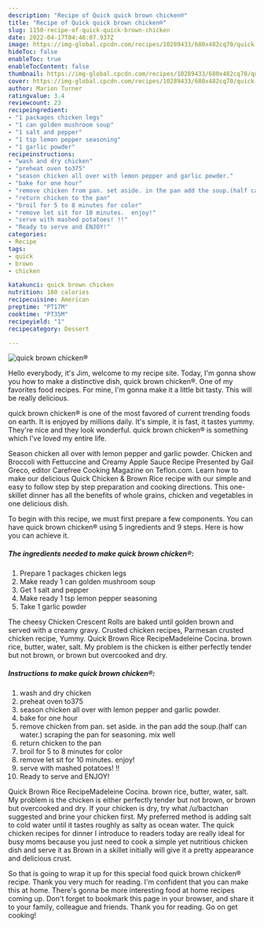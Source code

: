 ```yaml
---
description: "Recipe of Quick quick brown chicken®"
title: "Recipe of Quick quick brown chicken®"
slug: 1150-recipe-of-quick-quick-brown-chicken
date: 2022-04-17T04:48:07.937Z
image: https://img-global.cpcdn.com/recipes/10289433/680x482cq70/quick-brown-chicken-recipe-main-photo.jpg
hideToc: false
enableToc: true
enableTocContent: false
thumbnail: https://img-global.cpcdn.com/recipes/10289433/680x482cq70/quick-brown-chicken-recipe-main-photo.jpg
cover: https://img-global.cpcdn.com/recipes/10289433/680x482cq70/quick-brown-chicken-recipe-main-photo.jpg
author: Marion Turner
ratingvalue: 3.4
reviewcount: 23
recipeingredient:
- "1 packages chicken legs"
- "1 can golden mushroom soup"
- "1 salt and pepper"
- "1 tsp lemon pepper seasoning"
- "1 garlic powder"
recipeinstructions:
- "wash and dry chicken"
- "preheat oven to375"
- "season chicken all over with lemon pepper and garlic powder."
- "bake for one hour"
- "remove chicken from pan. set aside. in the pan add the soup.(half can water.) scraping the pan for seasoning. mix well"
- "return chicken to the pan"
- "broil for 5 to 8 minutes for color"
- "remove let sit for 10 minutes.  enjoy!"
- "serve with mashed potatoes! !!"
- "Ready to serve and ENJOY!"
categories:
- Recipe
tags:
- quick
- brown
- chicken

katakunci: quick brown chicken 
nutrition: 160 calories
recipecuisine: American
preptime: "PT17M"
cooktime: "PT35M"
recipeyield: "1"
recipecategory: Dessert

---
```



![quick brown chicken®](https://img-global.cpcdn.com/recipes/10289433/680x482cq70/quick-brown-chicken-recipe-main-photo.jpg)

Hello everybody, it's Jim, welcome to my recipe site. Today, I'm gonna show you how to make a distinctive dish, quick brown chicken®. One of my favorites food recipes. For mine, I'm gonna make it a little bit tasty. This will be really delicious.

quick brown chicken® is one of the most favored of current trending foods on earth. It is enjoyed by millions daily. It's simple, it is fast, it tastes yummy. They're nice and they look wonderful. quick brown chicken® is something which I've loved my entire life.

Season chicken all over with lemon pepper and garlic powder. Chicken and Broccoli with Fettuccine and Creamy Apple Sauce Recipe Presented by Gail Greco, editor Carefree Cooking Magazine on Teflon.com. Learn how to make our delicious Quick Chicken & Brown Rice recipe with our simple and easy to follow step by step preparation and cooking directions. This one-skillet dinner has all the benefits of whole grains, chicken and vegetables in one delicious dish.


To begin with this recipe, we must first prepare a few components. You can have quick brown chicken® using 5 ingredients and 9 steps. Here is how you can achieve it.

<!--inarticleads1-->

##### The ingredients needed to make quick brown chicken®:

1. Prepare 1 packages chicken legs
1. Make ready 1 can golden mushroom soup
1. Get 1 salt and pepper
1. Make ready 1 tsp lemon pepper seasoning
1. Take 1 garlic powder


The cheesy Chicken Crescent Rolls are baked until golden brown and served with a creamy gravy. Crusted chicken recipes, Parmesan crusted chicken recipe, Yummy. Quick Brown Rice RecipeMadeleine Cocina. brown rice, butter, water, salt. My problem is the chicken is either perfectly tender but not brown, or brown but overcooked and dry. 

<!--inarticleads2-->

##### Instructions to make quick brown chicken®:

1. wash and dry chicken
1. preheat oven to375
1. season chicken all over with lemon pepper and garlic powder.
1. bake for one hour
1. remove chicken from pan. set aside. in the pan add the soup.(half can water.) scraping the pan for seasoning. mix well
1. return chicken to the pan
1. broil for 5 to 8 minutes for color
1. remove let sit for 10 minutes.  enjoy!
1. serve with mashed potatoes! !!
1. Ready to serve and ENJOY!

Quick Brown Rice RecipeMadeleine Cocina. brown rice, butter, water, salt. My problem is the chicken is either perfectly tender but not brown, or brown but overcooked and dry. If your chicken is dry, try what /u/bactchan suggested and brine your chicken first. My preferred method is adding salt to cold water until it tastes roughly as salty as ocean water. The quick chicken recipes for dinner I introduce to readers today are really ideal for busy moms because you just need to cook a simple yet nutritious chicken dish and serve it as Brown in a skillet initially will give it a pretty appearance and delicious crust. 

So that is going to wrap it up for this special food quick brown chicken® recipe. Thank you very much for reading. I'm confident that you can make this at home. There's gonna be more interesting food at home recipes coming up. Don't forget to bookmark this page in your browser, and share it to your family, colleague and friends. Thank you for reading. Go on get cooking!

